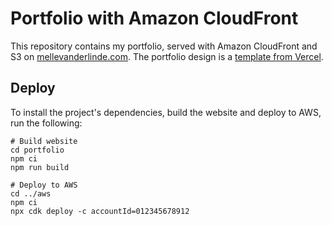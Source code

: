 # Portfolio with Amazon CloudFront

This repository contains my portfolio, served with Amazon CloudFront and S3 on [mellevanderlinde.com](https://mellevanderlinde.com/). The portfolio design is a [template from Vercel](https://vercel.com/templates/next.js/portfolio-starter-kit).

## Deploy

To install the project's dependencies, build the website and deploy to AWS, run the following:

```
# Build website
cd portfolio
npm ci
npm run build

# Deploy to AWS
cd ../aws
npm ci
npx cdk deploy -c accountId=012345678912
```
